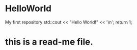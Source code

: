 # HelloWorld
My first repository
std::cout << "Hello World!" << '\n';
return 1;
# this is a read-me file.

